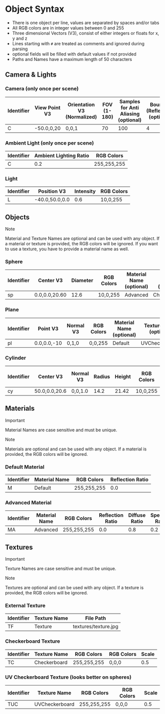 # Object Syntax
- There is one object per line, values are separated by spaces and/or tabs
- All RGB colors are in integer values between 0 and 255
- Three dimensional Vectors (V3), consist of either integers or floats for x, y and z
- Lines starting with `#` are treated as comments and ignored during parsing
- optional fields will be filled with default values if not provided
- Paths and Names have a maximum length of 50 characters


## Camera & Lights
### Camera (only once per scene)
| **Identifier** | **View Point V3** | **Orientation V3 (Normalized)** | **FOV (1-180)** | **Samples for Anti Aliasing** (optional) | **Bounces (Reflection)** (optional) | **Threads (1-32)** (optional) |
|----------------|-------------------|---------------------------------|-----------------|------------------------------------------|-------------------------------------|-------------------------------|
| C              | -50.0,0,20        | 0,0,1                           | 70              | 100                                      | 4                                   | 8                             |

### Ambient Light (only once per scene)
| **Identifier** | **Ambient Lighting Ratio** | **RGB Colors** |
|----------------|----------------------------|----------------|
| C              | 0.2                        | 255,255,255    |

### Light
| **Identifier** | **Position V3** | **Intensity** | **RGB Colors** |
|----------------|-----------------|---------------|----------------|
| L              | -40.0,50.0,0.0  | 0.6           | 10,0,255       |

## Objects
> [!NOTE]
> Material and Texture Names are optional and can be used with any object. If a material or texture is provided, the RGB colors will be ignored.
> If you want to use a texture, you have to provide a material name as well.

### Sphere
| **Identifier** | **Center V3** | **Diameter** | **RGB Colors** | **Material Name** (optional) | **Texture Name** (optional) |
|----------------|---------------|--------------|----------------|------------------------------|-----------------------------|
| sp             | 0.0,0.0,20.60   | 12.6       | 10,0,255       | Advanced                     | Checkerboard                |

### Plane
| **Identifier** | **Point V3** | **Normal V3** | **RGB Colors** | **Material Name** (optional) | **Texture Name** (optional) |
|----------------|--------------|---------------|----------------|------------------------------|-----------------------------|
| pl             | 0.0,0.0,-10  | 0,1,0         | 0,0,255        | Default                      | UVCheckerboard              |

### Cylinder
| **Identifier** | **Center V3** | **Normal V3** | **Radius** | **Height** | **RGB Colors** | **Material Name** (optional) | **Texture Name** (optional) |
|----------------|---------------|---------------|------------|------------|----------------|------------------------------|-----------------------------|
| cy             | 50.0,0.0,20.6 | 0,0,1.0       | 14.2       | 21.42      | 10,0,255       |                              |                             |

## Materials
> [!IMPORTANT]
> Material Names are case sensitive and must be unique.

> [!NOTE]
> Materials are optional and can be used with any object. If a material is provided, the RGB colors will be ignored.

### Default Material
| **Identifier** | **Material Name** | **RGB Colors** | **Reflection Ratio** |
|----------------|-------------------|----------------|----------------------|
| M              | Default           | 255,255,255    | 0.0                  |

### Advanced Material
| **Identifier** | **Material Name** | **RGB Colors** | **Reflection Ratio** | **Diffuse Ratio** | **Specular Ratio** | **Shininess** |
|----------------|-------------------|----------------|----------------------|-------------------|--------------------|---------------|
| MA             | Advanced          | 255,255,255    | 0.0                  | 0.8               | 0.2                | 32            |

## Textures
> [!IMPORTANT]
> Texture Names are case sensitive and must be unique.

> [!NOTE]
> Textures are optional and can be used with any object. If a texture is provided, the RGB colors will be ignored.

### External Texture
| **Identifier** | **Texture Name** | **File Path**        |
|----------------|------------------|----------------------|
| TF             | Texture          | textures/texture.jpg |

### Checkerboard Texture 
| **Identifier** | **Texture Name** | **RGB Colors** | **RGB Colors** | **Scale** |
|----------------|------------------|----------------|----------------|-----------|
| TC             | Checkerboard     | 255,255,255    | 0,0,0          | 0.5       |

### UV Checkerboard Texture (looks better on spheres)
| **Identifier** | **Texture Name** | **RGB Colors** | **RGB Colors** | **Scale** |
|----------------|------------------|----------------|----------------|-----------|
| TUC            | UVCheckerboard   | 255,255,255    | 0,0,0          | 0.5       |